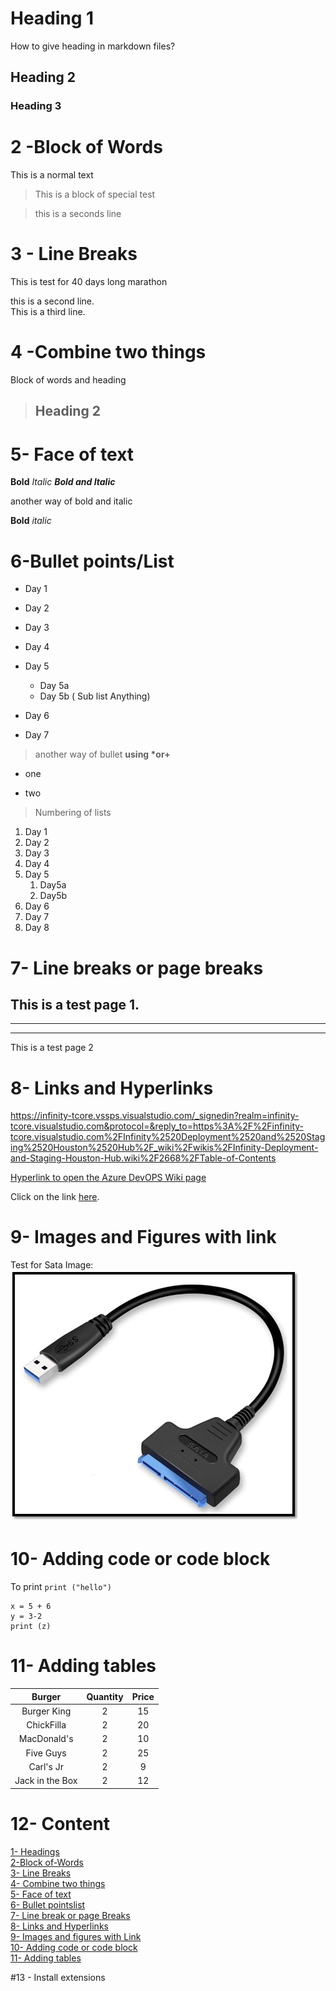 # Heading 1
How to give heading in markdown files?

## Heading 2
### Heading 3

# 2 -Block of Words
This is a normal text
> This is a block of special test

> this is a seconds line


# 3 - Line Breaks

This is test for 40 days long marathon

this is a second line.\
This is a third line.

# 4 -Combine two things

Block of words and heading

> ## Heading 2

# 5- Face of text

**Bold**
*Italic*
***Bold and Italic***

another way of bold and italic

__Bold__
_italic_

# 6-Bullet points/List

- Day 1
- Day 2
- Day 3
- Day 4 
- Day 5
    - Day 5a
    - Day 5b ( Sub list Anything)
    
- Day 6
- Day 7

> another way of bullet __using *or+__
* one
+ two 

> Numbering of lists

1. Day 1
2. Day 2
3. Day 3
4. Day 4
5. Day 5
    1. Day5a
    1. Day5b
6. Day 6
7. Day 7  
8. Day 8





# 7- Line breaks or page breaks
This is a test page 1.
---
___
***
This is a test page 2

# 8- Links and Hyperlinks

<https://infinity-tcore.vssps.visualstudio.com/_signedin?realm=infinity-tcore.visualstudio.com&protocol=&reply_to=https%3A%2F%2Finfinity-tcore.visualstudio.com%2FInfinity%2520Deployment%2520and%2520Staging%2520Houston%2520Hub%2F_wiki%2Fwikis%2FInfinity-Deployment-and-Staging-Houston-Hub.wiki%2F2668%2FTable-of-Contents>

[Hyperlink to open the Azure DevOPS  Wiki page](https://infinity-tcore.vssps.visualstudio.com/_signedin?realm=infinity-tcore.visualstudio.com&protocol=&reply_to=https%3A%2F%2Finfinity-tcore.visualstudio.com%2FInfinity%2520Deployment%2520and%2520Staging%2520Houston%2520Hub%2F_wiki%2Fwikis%2FInfinity-Deployment-and-Staging-Houston-Hub.wiki%2F2668%2FTable-of-Contents)

[ABQ]:https://infinity-tcore.vssps.visualstudio.com/_signedin?realm=infinity-tcore.visualstudio.com&protocol=&reply_to=https%3A%2F%2Finfinity-tcore.visualstudio.com%2FInfinity%2520Deployment%2520and%2520Staging%2520Houston%2520Hub%2F_wiki%2Fwikis%2FInfinity-Deployment-and-Staging-Houston-Hub.wiki%2F2668%2FTable-of-Contents

Click on the link [here][ABQ].

# 9- Images and Figures with link
Test for Sata Image:
![SATA](sata.png)

# 10- Adding code or code block


To print `print ("hello")`

```
x = 5 + 6
y = 3-2
print (z)
````

# 11- Adding tables

| Burger | Quantity |Price |
|:---------:|:---------:| :------:|
|Burger King | 2 | 15 |
|ChickFilla | 2 | 20 |
|MacDonald's | 2 | 10 |
|Five Guys | 2 | 25 |
|Carl's Jr | 2 | 9 |
|Jack in the Box | 2 | 12 |


# 12- Content
[1- Headings](#heading-1)\
[2-Block of-Words ](#2--block-of-words)\
[3- Line Breaks](#3---line-breaks)\
[4- Combine two things](#4--combine-two-things)\
[5- Face of text](#5--face-of-text)\
[6- Bullet pointslist](#6-bullet-pointslist)\
[7- Line break or page Breaks](#7--line-breaks-or-page-breaks)\
[8- Links and Hyperlinks](#8--links-and-hyperlinks)\
[9- Images and figures with Link](#9--images-and-figures-with-link)\
[10- Adding code or code block](#10--adding-code-or-code-block)\
[11- Adding tables](#11--adding-tables)

#13 - Install extensions




